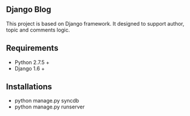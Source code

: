 ## Django Blog

This project is based on Django framework.
It designed to support author, topic and comments logic.

## Requirements

* Python 2.7.5 +
* Django 1.6 +

## Installations

* python manage.py syncdb
* python manage.py runserver